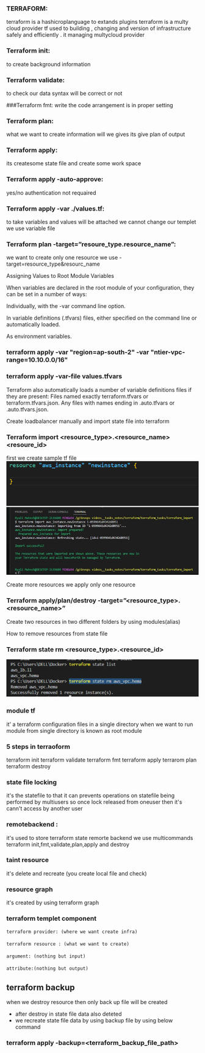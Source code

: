 ### TERRAFORM:
 terraform is a hashicroplanguage to extands plugins
 terraform is a multy cloud provider
 tf used to building , changing and version of infrastructure safely  and efficiently .
 it managing multycloud provider

### Terraform  init: 
to create background information

### Terraform validate: 
to check our data syntax will be correct or not

###Terraform fmt: 
write the code  arrangement is in proper setting 

### Terraform plan:
 what we want to create information will we gives its give plan of output

### Terraform apply: 
its createsome state file and create some work space

### Terraform apply -auto-approve: 
yes/no authentication not requaired

### Terraform apply -var ./values.tf:
  to take variables and values will be 
 attached we cannot change our templet we use variable file

  ### Terraform plan -target=”resoure_type.resource_name”: 
   we want to create only one resource we use -target=resource_type&resourc_name

Assigning Values to Root Module Variables

When variables are declared in the root module of your configuration, they can be set in a number of ways:

Individually, with the -var command line option.

In variable definitions (.tfvars) files, either specified on the command line or automatically loaded.

As environment variables.

 ### terraform apply -var "region=ap-south-2" -var "ntier-vpc-range=10.10.0.0/16"

### terraform apply -var-file values.tfvars

Terraform also automatically loads a number of variable definitions files if they are present: Files named exactly terraform.tfvars or terraform.tfvars.json. Any files with names ending in .auto.tfvars or .auto.tfvars.json.

  Create loadbalancer manually and import state file into terraform

### Terraform import <resource_type>.<resource_name> <resoure_id>
first we create sample tf file 
![hema](./Images/3.png)
![hema](./Images/2.png)



Create more resources we apply only one resource 

### Terraform apply/plan/destroy -target=”<resource_type>.<resource_name>” 

Create  two resources in two different folders by using modules(alias)

How to remove resources from state file

### Terraform state rm <resource_type>.<resource_id>

![images](./Images/1.png)

### module tf

 it' a terraform configuration files in a single directory when we want to run module from single directory is known as root module

 ### 5 steps in terraoform

 terraform init
 terraform validate
  terraform fmt
 terraform apply
terrarom plan
terraform destroy

### state file locking
it's the statefile 
to that it can prevents operations on statefile being performed by multiusers so once lock released from oneuser then it's cann't access by another user

### remotebackend :

 it's used to store terraform state remorte backend we use multicommands
  terraform init,fmt,validate,plan,apply and destroy

  ### taint resource

  it's delete and recreate (you create local file and check)

### resource graph

it's created by using terraform graph 

### terraform templet component

    terraform provider: (where we want create infra)

    terraform resource : (what we want to create)

    argument: (nothing but input)

    attribute:(nothing but output)

## terraform backup

when we destroy resource then only back up file will be created

* after destroy  in state file data also deteted
* we recreate state file data by using backup file by using below command

### terraform apply -backup=<terraform_backup_file_path>
